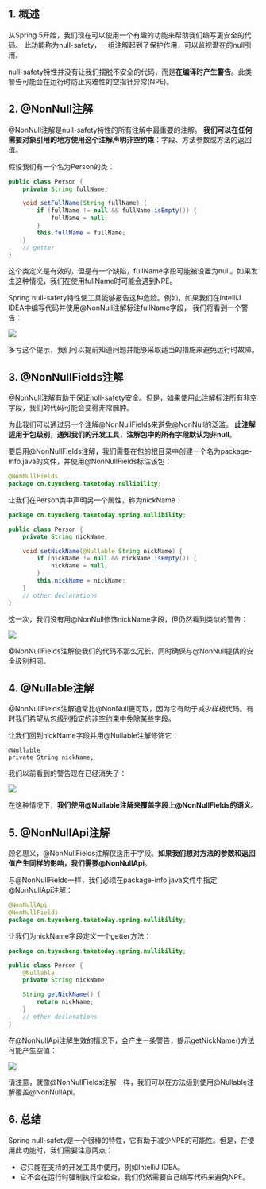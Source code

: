 ## 1. 概述

从Spring 5开始，我们现在可以使用一个有趣的功能来帮助我们编写更安全的代码。
此功能称为null-safety，一组注解起到了保护作用，可以监视潜在的null引用。

null-safety特性并没有让我们摆脱不安全的代码，而是**在编译时产生警告**。此类警告可能会在运行时防止灾难性的空指针异常(NPE)。

## 2. @NonNull注解

@NonNull注解是null-safety特性的所有注解中最重要的注解。
**我们可以在任何需要对象引用的地方使用这个注解声明非空约束**：字段、方法参数或方法的返回值。

假设我们有一个名为Person的类：

```java
public class Person {
    private String fullName;

    void setFullName(String fullName) {
        if (fullName != null && fullName.isEmpty()) {
            fullName = null;
        }
        this.fullName = fullName;
    }
    // getter
}
```

这个类定义是有效的，但是有一个缺陷，fullName字段可能被设置为null。如果发生这种情况，我们在使用fullName时可能会遇到NPE。

Spring null-safety特性使工具能够报告这种危险。例如，如果我们在IntelliJ IDEA中编写代码并使用@NonNull注解标注fullName字段，
我们将看到一个警告：

<img src="../assets/NonNull-1.png">

多亏这个提示，我们可以提前知道问题并能够采取适当的措施来避免运行时故障。

## 3. @NonNullFields注解

@NonNull注解有助于保证noll-safety安全。但是，如果使用此注解标注所有非空字段，我们的代码可能会变得非常臃肿。

为此我们可以通过另一个注解@NonNullFields来避免@NonNull的泛滥。
**此注解适用于包级别，通知我们的开发工具，注解包中的所有字段默认为非null**。

要启用@NonNullFields注解，我们需要在包的根目录中创建一个名为package-info.java的文件，并使用@NonNullFields标注该包：

```java
@NonNullFields
package cn.tuyucheng.taketoday.nullibility;
```

让我们在Person类中声明另一个属性，称为nickName：

```java
package cn.tuyucheng.taketoday.spring.nullibility;

public class Person {
    private String nickName;

    void setNickName(@Nullable String nickName) {
        if (nickName != null && nickName.isEmpty()) {
            nickName = null;
        }
        this.nickName = nickName;
    }
    // other declarations
}
```

这一次，我们没有用@NonNull修饰nickName字段，但仍然看到类似的警告：

<img src="../assets/NonNull-2.png">

@NonNullFields注解使我们的代码不那么冗长，同时确保与@NonNull提供的安全级别相同。

## 4. @Nullable注解

@NonNullFields注解通常比@NonNull更可取，因为它有助于减少样板代码。有时我们希望从包级别指定的非空约束中免除某些字段。

让我们回到nickName字段并用@Nullable注解修饰它：

```
@Nullable
private String nickName;
```

我们以前看到的警告现在已经消失了：

<img src="../assets/NonNull-3.png">

在这种情况下，**我们使用@Nullable注解来覆盖字段上@NonNullFields的语义**。

## 5. @NonNullApi注解

顾名思义，@NonNullFields注解仅适用于字段。**如果我们想对方法的参数和返回值产生同样的影响，我们需要@NonNullApi**。

与@NonNullFields一样，我们必须在package-info.java文件中指定@NonNullApi注解：

```java
@NonNullApi
@NonNullFields
package cn.tuyucheng.taketoday.spring.nullibility;
```

让我们为nickName字段定义一个getter方法：

```java
package cn.tuyucheng.taketoday.spring.nullibility;

public class Person {
    @Nullable
    private String nickName;

    String getNickName() {
        return nickName;
    }
    // other declarations
}
```

在@NonNullApi注解生效的情况下，会产生一条警告，提示getNickName()方法可能产生空值：

<img src="../assets/NonNull-4.png">

请注意，就像@NonNullFields注解一样，我们可以在方法级别使用@Nullable注解覆盖@NonNullApi。

## 6. 总结

Spring null-safety是一个很棒的特性，它有助于减少NPE的可能性。但是，在使用此功能时，我们需要注意两点：

+ 它只能在支持的开发工具中使用，例如IntelliJ IDEA。
+ 它不会在运行时强制执行空检查，我们仍然需要自己编写代码来避免NPE。